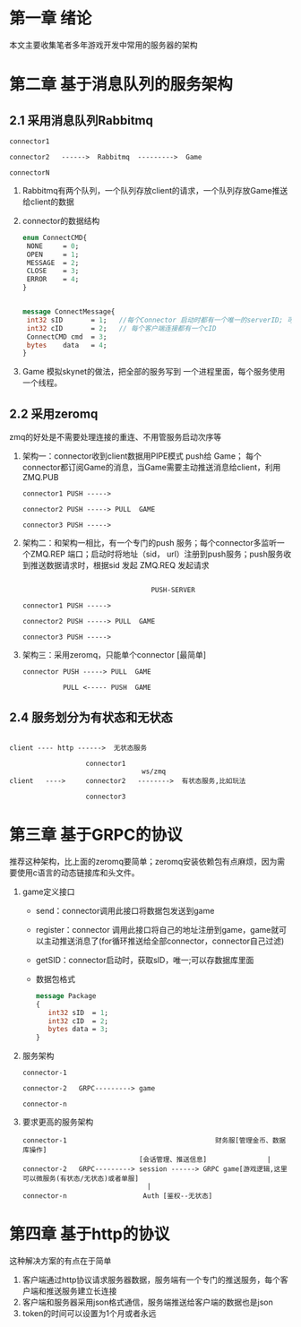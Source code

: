 # 第一章 绪论

本文主要收集笔者多年游戏开发中常用的服务器的架构





# 第二章 基于消息队列的服务架构



## 2.1 采用消息队列Rabbitmq

```
connector1

connector2   ------>  Rabbitmq  --------->  Game

connectorN
```

1. Rabbitmq有两个队列，一个队列存放client的请求，一个队列存放Game推送给client的数据

2. connector的数据结构

   ```protobuf
   enum ConnectCMD{
   	NONE	 = 0;
   	OPEN 	 = 1;
   	MESSAGE  = 2;
   	CLOSE    = 3;
   	ERROR    = 4;
   }
   
   
   message ConnectMessage{
   	int32 sID 		= 1;   //每个Connector 启动时都有一个唯一的serverID; 可以RPC某个服务获取
   	int32 cID 		= 2;   // 每个客户端连接都有一个cID
   	ConnectCMD cmd  = 3;
   	bytes 	 data   = 4;
   }
   ```

3. Game 模拟skynet的做法，把全部的服务写到 一个进程里面，每个服务使用一个线程。





## 2.2 采用zeromq

zmq的好处是不需要处理连接的重连、不用管服务启动次序等

1. 架构一：connector收到client数据用PIPE模式 push给 Game； 每个connector都订阅Game的消息，当Game需要主动推送消息给client，利用ZMQ.PUB

   ```
   connector1 PUSH ----->
   
   connector2 PUSH -----> PULL  GAME
   
   connector3 PUSH ----->
   ```

2. 架构二：和架构一相比，有一个专门的push 服务；每个connector多监听一个ZMQ.REP 端口；启动时将地址（sid， url）注册到push服务；push服务收到推送数据请求时，根据sid 发起 ZMQ.REQ 发起请求

   ```
   
                                   PUSH-SERVER
   
   connector1 PUSH ----->
   
   connector2 PUSH -----> PULL  GAME
   
   connector3 PUSH ----->
   ```

   

3. 架构三：采用zeromq，只能单个connector [最简单]

   ```shell
   connector PUSH -----> PULL  GAME
         
             PULL <----- PUSH  GAME 
   ```

   





## 2.4 服务划分为有状态和无状态

```

client ---- http ------>  无状态服务

                   connector1
                                 ws/zmq
client   ---->     connector2   -------->  有状态服务,比如玩法
               
                   connector3
```







# 第三章 基于GRPC的协议

推荐这种架构，比上面的zeromq要简单；zeromq安装依赖包有点麻烦，因为需要使用c语言的动态链接库和头文件。

1. game定义接口

   

   + send：connector调用此接口将数据包发送到game

   + register：connector 调用此接口将自己的地址注册到game，game就可以主动推送消息了(for循环推送给全部connector，connector自己过滤)

   + getSID：connector启动时，获取sID，唯一;可以存数据库里面

   + 数据包格式

     ```protobuf
     message Package
     {
     	int32 sID  = 1;
     	int32 cID  = 2;
     	bytes data = 3;
     }
     ```

2. 服务架构

   ```
   connector-1
   
   connector-2   GRPC---------> game
   
   connector-n
   ```

3. 要求更高的服务架构

   ```
   connector-1                                     财务服[管理金币、数据库操作]
                                [会话管理、推送信息]               |
   connector-2   GRPC---------> session ------> GRPC game[游戏逻辑,这里可以微服务(有状态/无状态)或者单服]
                                  |
   connector-n                   Auth [鉴权--无状态]
   ```

   





# 第四章 基于http的协议

这种解决方案的有点在于简单



1. 客户端通过http协议请求服务器数据，服务端有一个专门的推送服务，每个客户端和推送服务建立长连接
2. 客户端和服务器采用json格式通信，服务端推送给客户端的数据也是json
3. token的时间可以设置为1个月或者永远